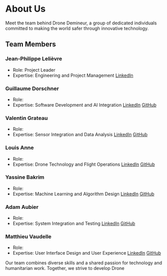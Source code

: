 # About Us

Meet the team behind Drone Demineur, a group of dedicated individuals committed to making the world safer through innovative technology.

## Team Members

### Jean-Philippe Lelièvre
- Role: Project Leader
- Expertise: Engineering and Project Management
[LinkedIn](https://www.linkedin.com/in/jean-philippe-leli%C3%A8vre-b367221/)

### Guillaume Dorschner
- Role: 
- Expertise: Software Development and AI Integration
[LinkedIn](https://www.linkedin.com/in/guillaume-dorschner/) [GitHub](https://github.com/GuillaumeDorschner)

### Valentin Grateau
- Role: 
- Expertise: Sensor Integration and Data Analysis
[LinkedIn](https://www.linkedin.com/in/valentin-grateau-4937081b8/) [GitHub](https://github.com/vgrateauge1)

### Louis Anne
- Role: 
- Expertise: Drone Technology and Flight Operations
[LinkedIn](https://www.linkedin.com/in/louis-anne-3a068a224/) [GitHub](https://github.com/Louis-02-ESILV)

### Yassine Bakrim
- Role: 
- Expertise: Machine Learning and Algorithm Design
[LinkedIn](https://www.linkedin.com/in/yassinebakrim89/) [GitHub](https://github.com/Yass89)

### Adam Aubier
- Role: 
- Expertise: System Integration and Testing
[LinkedIn](https://www.linkedin.com/in/adam-aubier-9627981a0/) [GitHub](https://github.com/LdW0r)

### Matthieu Vaudelle
- Role: 
- Expertise: User Interface Design and User Experience
[LinkedIn](https://www.linkedin.com/in/matthieu-vaudelle-0953691b6/) [GitHub](https://github.com/matt-vaude)

Our team combines diverse skills and a shared passion for technology and humanitarian work. Together, we strive to develop Drone
